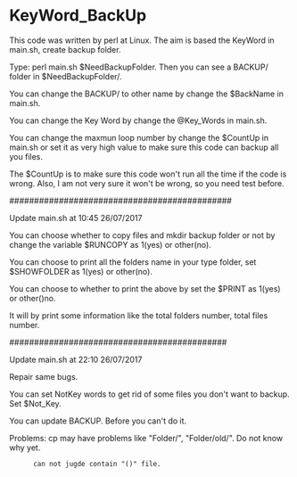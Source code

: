 # KeyWord_BackUp
This code was written by perl at Linux. The aim is based the KeyWord in main.sh, create backup folder.

Type: perl main.sh $NeedBackupFolder. Then you can see a BACKUP/ folder in $NeedBackupFolder/.

You can change the BACKUP/ to other name by change the $BackName in main.sh.

You can change the Key Word by change the @Key_Words in main.sh.

You can change the maxmun loop number by change the $CountUp in main.sh or set it as very high value to make sure this code can backup all you files.

The $CountUp is to make sure this code won't run all the time if the code is wrong. Also, I am not very sure it won't be wrong, so you need test before.


#############################################

Update main.sh at 10:45 26/07/2017

You can choose whether to copy files and mkdir backup folder or not by change the variable $RUNCOPY as 1(yes) or other(no).

You can choose to print all the folders name in your type folder, set $SHOWFOLDER as 1(yes) or other(no).

You can choose to whether to print the above by set the $PRINT as 1(yes) or other()no.

It will by print some information like the total folders number, total files number.


############################################

Update main.sh at 22:10 26/07/2017

Repair same bugs.

You can set NotKey words to get rid of some files you don't want to backup. Set $Not_Key.

You can update BACKUP. Before you can't do it.

Problems: cp may have problems like "Folder/", "Folder/old/". Do not know why yet.
          
          can not jugde contain "()" file.
